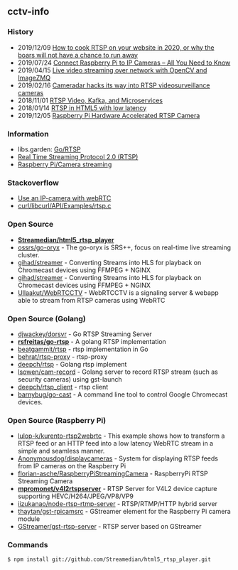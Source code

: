 ## cctv-info


### History
- 2019/12/09 [How to cook RTSP on your website in 2020, or why the boars will not have a chance to run away](https://habr.com/en/company/flashphoner/blog/479008/)
- 2019/07/24 [Connect Raspberry Pi to IP Cameras – All You Need to Know](https://reolink.com/connect-raspberry-pi-to-ip-cameras/)
- 2019/04/15 [Live video streaming over network with OpenCV and ImageZMQ](https://www.pyimagesearch.com/2019/04/15/live-video-streaming-over-network-with-opencv-and-imagezmq/)
- 2019/02/16 [Cameradar hacks its way into RTSP videosurveillance cameras](https://golangexample.com/cameradar-hacks-its-way-into-rtsp-videosurveillance-cameras/)
- 2018/11/01 [RTSP Video, Kafka, and Microservices](https://adaickalavan.github.io/portfolio/rtsp_video_streaming/)
- 2018/01/14 [RTSP in HTML5 with low latency](https://linkingvision.com/rtsp_in_html5_with_low_latency)
- 2019/12/05 [Raspberry Pi Hardware Accelerated RTSP Camera](https://codecalamity.com/raspberry-pi-hardware-accelerated-h264-webcam-security-camera/)


### Information
- libs.garden: [Go/RTSP](https://libs.garden/go/rtsp)
- [Real Time Streaming Protocol 2.0 (RTSP)](https://tools.ietf.org/id/draft-ietf-mmusic-rfc2326bis-33.html)
- [Raspberry Pi/Camera streaming](https://wiki.marcluerssen.de/index.php?title=Raspberry_Pi/Camera_streaming)


### Stackoverflow
- [Use an IP-camera with webRTC](https://stackoverflow.com/questions/23461914/use-an-ip-camera-with-webrtc)
- [curl/libcurl/API/Examples/rtsp.c](https://curl.haxx.se/libcurl/c/rtsp.html)


### Open Source
- [**Streamedian/html5_rtsp_player**](https://github.com/Streamedian/html5_rtsp_player)
- [ossrs/go-oryx](https://github.com/ossrs/go-oryx) - The go-oryx is SRS++, focus on real-time live streaming cluster.
- [gihad/streamer](https://github.com/gihad/streamer) - Converting Streams into HLS for playback on Chromecast devices using FFMPEG + NGINX
- [gihad/streamer](https://github.com/gihad/streamer) - Converting Streams into HLS for playback on Chromecast devices using FFMPEG + NGINX
- [Ullaakut/WebRTCCTV](https://github.com/Ullaakut/WebRTCCTV) - WebRTCCTV is a signaling server & webapp able to stream from RTSP cameras using WebRTC


### Open Source (Golang)
- [djwackey/dorsvr](https://github.com/djwackey/dorsvr) - Go RTSP Streaming Server
- [**rsfreitas/go-rtsp**](https://github.com/rsfreitas/go-rtsp) - A golang RTSP implementation
- [beatgammit/rtsp](https://github.com/beatgammit/rtsp) - rtsp implementation in Go
- [behrat/rtsp-proxy](https://github.com/behrat/rtsp-proxy) - rtsp-proxy
- [deepch/rtsp](https://github.com/deepch/rtsp) - Golang rtsp implement
- [lsowen/cam-record](https://github.com/lsowen/cam-record) - Golang server to record RTSP stream (such as security cameras) using gst-launch
- [deepch/rtsp_client](https://github.com/deepch/rtsp_client) - rtsp client
- [barnybug/go-cast](https://github.com/barnybug/go-cast) - A command line tool to control Google Chromecast devices.


### Open Source (Raspberry Pi)
- [lulop-k/kurento-rtsp2webrtc](https://github.com/lulop-k/kurento-rtsp2webrtc) - This example shows how to transform a RTSP feed or an HTTP feed into a low latency WebRTC stream in a simple and seamless manner.
- [Anonymousdog/displaycameras](https://github.com/Anonymousdog/displaycameras) - System for displaying RTSP feeds from IP cameras on the Raspberry Pi
- [florian-asche/RaspberryPiStreamingCamera](https://github.com/florian-asche/RaspberryPiStreamingCamera) - RaspberryPi RTSP Streaming Camera
- [**mpromonet/v4l2rtspserver**](https://github.com/mpromonet/v4l2rtspserver) - RTSP Server for V4L2 device capture supporting HEVC/H264/JPEG/VP8/VP9
- [iizukanao/node-rtsp-rtmp-server](https://github.com/iizukanao/node-rtsp-rtmp-server) - RTSP/RTMP/HTTP hybrid server
- [thaytan/gst-rpicamsrc](https://github.com/thaytan/gst-rpicamsrc) - GStreamer element for the Raspberry Pi camera module
- [GStreamer/gst-rtsp-server](https://github.com/GStreamer/gst-rtsp-server) - RTSP server based on GStreamer



### Commands
```
$ npm install git://github.com/Streamedian/html5_rtsp_player.git
```

